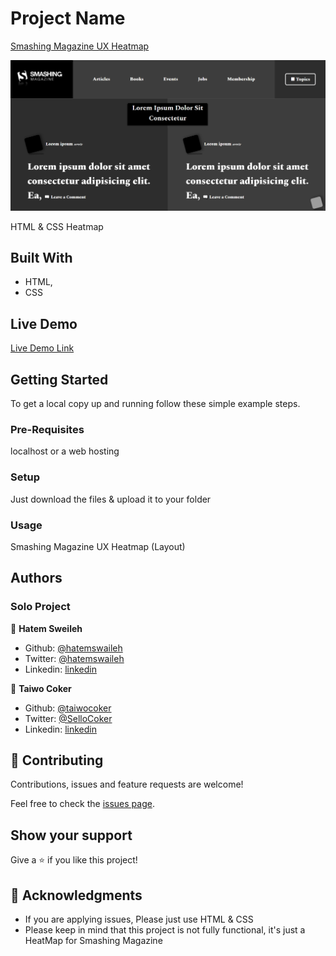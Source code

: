 # Project Name

[Smashing Magazine UX Heatmap](https://www.smashingmagazine.com/)

![screenshot](./screenshot.png)

HTML & CSS Heatmap

## Built With

- HTML,
- CSS

## Live Demo

[Live Demo Link](https://rawcdn.githack.com/hatemswaileh/heatmap-ux-Taiwo-Hatem/b8f9427317a527fe2a2390432c390e55aaa17a3d/index.html)

## Getting Started

To get a local copy up and running follow these simple example steps.

### Pre-Requisites

localhost or a web hosting

### Setup

Just download the files & upload it to your folder

### Usage

Smashing Magazine UX Heatmap (Layout)

## Authors

### Solo Project
👤 **Hatem Sweileh**

- Github: [@hatemswaileh](https://github.com/hatemswaileh/)
- Twitter: [@hatemswaileh](https://twitter.com/hatemswaileh)
- Linkedin: [linkedin](https://www.linkedin.com/in/HatemSwaileh)

👤 **Taiwo Coker**

- Github: [@taiwocoker](https://github.com/taiwocoker)
- Twitter: [@SelloCoker](https://twitter.com/SelloCoker)
- Linkedin: [linkedin](https://www.linkedin.com/in/taiwo-coker-06b46261/)

## 🤝 Contributing

Contributions, issues and feature requests are welcome!

Feel free to check the [issues page](issues/).

## Show your support

Give a ⭐️ if you like this project!

## 📝 Acknowledgments

- If you are applying issues, Please just use HTML & CSS
- Please keep in mind that this project is not fully functional, it's just a HeatMap for Smashing Magazine
